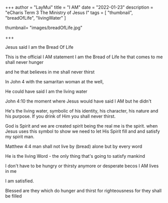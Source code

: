 +++
author = "LayMui"
title = "I AM"
date = "2022-01-23"
description = "eCharis Term 3 The Ministry of Jesus I"
tags = [
   "thumbnail", "breadOfLife", "livingWater"
]

thumbnail= "images/breadOfLife.jpg"

+++

Jesus said I am the Bread Of Life

This is the official I AM statement
I am the Bread of Life he that comes to me shall never hunger

and he that believes in me shall never thirst

In John 4 with the samaritan woman at the well,

He could have said I am the living water

John 4:10 the moment where Jesus would have said I AM but he didn't

He's the living water, symbolic of his identity, his character, his nature and his purpose.
If you drink of Him you shall never thirst.

God is Spirit and we are created spirit being the real me is the spirit.
when Jesus uses this symbol to show we need to let His Spirit fill and and satisfy
my spirit man.

Matthew 4:4 man shall not live by (bread) alone but by every word

He is the living Word - the only thing that's going to satisfy mankind

I don't have to be hungry or thirsty anymore or desperate becos I AM lives in me

I am satisfied.

Blessed are they which do hunger and thirst for righteousness for they shall be filled
